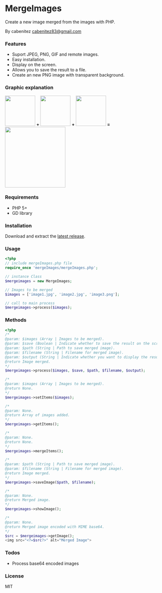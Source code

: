 # MergeImages

Create a new image merged from the images with PHP.

By cabenitez <cabenitez83@gmail.com>

### Features
  - Suport JPEG, PNG, GIF and remote images.
  - Easy installation.
  - Display on the screen.
  - Allows you to save the result to a file.
  - Create an new PNG image with transparent background.

### Graphic explanation

<img src="https://raw.githubusercontent.com/cabenitez/MergeImages/master/img/css.jpg" width="100"/> **+**
<img src="http://kraken-php.com/build/img/index/logo-php-adbac78231.png" width="100"/> **+**
<img src="https://raw.githubusercontent.com/cabenitez/MergeImages/master/img/html5.png" width="100"/> **=**
<img src="https://raw.githubusercontent.com/cabenitez/MergeImages/master/img/merged.png" width="200"/>


### Requirements

- PHP 5+
- GD library

### Installation
Download and extract the [latest release](https://github.com/MergeImages).

### Usage

```php
<?php
// include mergeImages.php file
require_once 'mergeImages/mergeImages.php';

// instance Class
$mergeimages = new MergeImages;

// Images to be merged
$images = ['image1.jpg', 'image2.jpg', 'image3.png'];

// call to main process
$mergeimages->process($images);

```

### Methods

```php
<?php
/*
@param: $images (Array | Images to be merged).
@param: $save (Boolean | Indicate whether to save the result on the screen).
@param: $path (String | Path to save merged image).
@param: $filename (String | Filename for merged image).
@param: $output (String | Indicate whether you want to display the result on the screen, get the base64 code or none, the allowed values are "none", "screen" or "base64").
@return Image merged.
*/
$mergeimages->process($images, $save, $path, $filename, $output);

/*
@param: $images (Array | Images to be merged).
@return None.
*/
$mergeimages->setItems($images);

/*
@param: None.
@return Array of images added.
*/
$mergeimages->getItems();

/*
@param: None.
@return None.
*/
$mergeimages->mergeItems();

/*
@param: $path (String | Path to save merged image).
@param: $filename (String | Filename for merged image).
@return Image merged.
*/
$mergeimages->saveImage($path, $filename);

/*
@param: None.
@return Merged image.
*/
$mergeimages->showImage();

/*
@param: None.
@return Merged image encoded with MIME base64.
*/
$src = $mergeimages->getImage();
<img src="<?=$src?>" alt="Merged Image">

```
### Todos

 - Process base64 encoded images

### License

MIT
